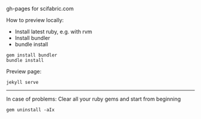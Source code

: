 gh-pages for scifabric.com

How to preview locally:

* Install latest ruby, e.g. with rvm
* Install bundler
* bundle install

```
gem install bundler
bundle install
```

Preview page:

```
jekyll serve
```

---

In case of problems:
Clear all your ruby gems and start from beginning

```
gem uninstall -aIx
```